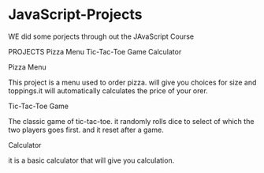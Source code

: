 # JavaScript-Projects

WE did some porjects through out the JAvaScript Course

PROJECTS
Pizza Menu
Tic-Tac-Toe Game
Calculator


Pizza Menu

This project is a menu used to order pizza. will give you choices for size and toppings.it will automatically calculates the price of your orer.

Tic-Tac-Toe Game

The classic game of tic-tac-toe. it randomly rolls dice to select of which the two players goes first. and it reset after a game.

Calculator

it is a basic calculator that will give you calculation. 
